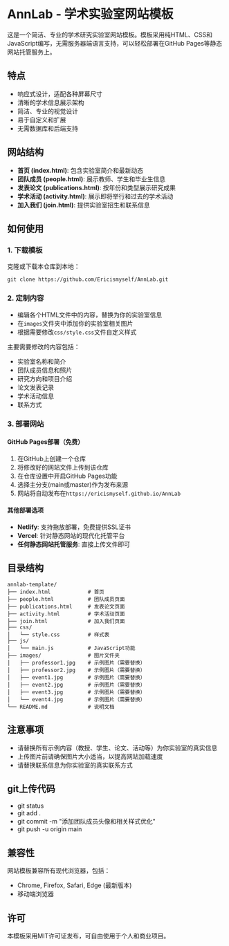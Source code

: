 # AnnLab - 学术实验室网站模板

这是一个简洁、专业的学术研究实验室网站模板。模板采用纯HTML、CSS和JavaScript编写，无需服务器端语言支持，可以轻松部署在GitHub Pages等静态网站托管服务上。

## 特点

- 响应式设计，适配各种屏幕尺寸
- 清晰的学术信息展示架构
- 简洁、专业的视觉设计
- 易于自定义和扩展
- 无需数据库和后端支持

## 网站结构

- **首页 (index.html)**: 包含实验室简介和最新动态
- **团队成员 (people.html)**: 展示教师、学生和毕业生信息
- **发表论文 (publications.html)**: 按年份和类型展示研究成果
- **学术活动 (activity.html)**: 展示即将举行和过去的学术活动
- **加入我们 (join.html)**: 提供实验室招生和联系信息

## 如何使用

### 1. 下载模板

克隆或下载本仓库到本地：

```
git clone https://github.com/Ericismyself/AnnLab.git
```

### 2. 定制内容

- 编辑各个HTML文件中的内容，替换为你的实验室信息
- 在`images`文件夹中添加你的实验室相关图片
- 根据需要修改`css/style.css`文件自定义样式

主要需要修改的内容包括：

- 实验室名称和简介
- 团队成员信息和照片
- 研究方向和项目介绍
- 论文发表记录
- 学术活动信息
- 联系方式

### 3. 部署网站

#### GitHub Pages部署（免费）

1. 在GitHub上创建一个仓库
2. 将修改好的网站文件上传到该仓库
3. 在仓库设置中开启GitHub Pages功能
4. 选择主分支(main或master)作为发布来源
5. 网站将自动发布在`https://ericismyself.github.io/AnnLab`

#### 其他部署选项

- **Netlify**: 支持拖放部署，免费提供SSL证书
- **Vercel**: 针对静态网站的现代化托管平台
- **任何静态网站托管服务**: 直接上传文件即可

## 目录结构

```
annlab-template/
├── index.html            # 首页
├── people.html           # 团队成员页面
├── publications.html     # 发表论文页面
├── activity.html         # 学术活动页面
├── join.html             # 加入我们页面
├── css/
│   └── style.css         # 样式表
├── js/
│   └── main.js           # JavaScript功能
├── images/               # 图片文件夹
│   ├── professor1.jpg    # 示例图片（需要替换）
│   ├── professor2.jpg    # 示例图片（需要替换）
│   ├── event1.jpg        # 示例图片（需要替换）
│   ├── event2.jpg        # 示例图片（需要替换）
│   ├── event3.jpg        # 示例图片（需要替换）
│   └── event4.jpg        # 示例图片（需要替换）
└── README.md             # 说明文档
```

## 注意事项

- 请替换所有示例内容（教授、学生、论文、活动等）为你实验室的真实信息
- 上传图片前请确保图片大小适当，以提高网站加载速度
- 请替换联系信息为你实验室的真实联系方式

## git上传代码

- git status
- git add .
- git commit -m "添加团队成员头像和相关样式优化"
- git push -u origin main

## 兼容性

网站模板兼容所有现代浏览器，包括：

- Chrome, Firefox, Safari, Edge (最新版本)
- 移动端浏览器

## 许可

本模板采用MIT许可证发布，可自由使用于个人和商业项目。 